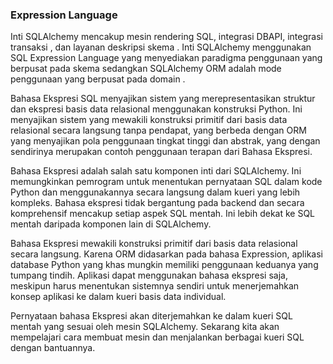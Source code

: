 ### Expression Language

Inti SQLAlchemy mencakup mesin rendering SQL, integrasi DBAPI, integrasi transaksi , dan layanan deskripsi skema . Inti SQLAlchemy menggunakan SQL Expression Language yang menyediakan paradigma penggunaan yang berpusat pada skema sedangkan SQLAlchemy ORM adalah mode penggunaan yang berpusat pada domain .

Bahasa Ekspresi SQL menyajikan sistem yang merepresentasikan struktur dan ekspresi basis data relasional menggunakan konstruksi Python. Ini menyajikan sistem yang mewakili konstruksi primitif dari basis data relasional secara langsung tanpa pendapat, yang berbeda dengan ORM yang menyajikan pola penggunaan tingkat tinggi dan abstrak, yang dengan sendirinya merupakan contoh penggunaan terapan dari Bahasa Ekspresi.

Bahasa Ekspresi adalah salah satu komponen inti dari SQLAlchemy. Ini memungkinkan pemrogram untuk menentukan pernyataan SQL dalam kode Python dan menggunakannya secara langsung dalam kueri yang lebih kompleks. Bahasa ekspresi tidak bergantung pada backend dan secara komprehensif mencakup setiap aspek SQL mentah. Ini lebih dekat ke SQL mentah daripada komponen lain di SQLAlchemy.

Bahasa Ekspresi mewakili konstruksi primitif dari basis data relasional secara langsung. Karena ORM didasarkan pada bahasa Expression, aplikasi database Python yang khas mungkin memiliki penggunaan keduanya yang tumpang tindih. Aplikasi dapat menggunakan bahasa ekspresi saja, meskipun harus menentukan sistemnya sendiri untuk menerjemahkan konsep aplikasi ke dalam kueri basis data individual.

Pernyataan bahasa Ekspresi akan diterjemahkan ke dalam kueri SQL mentah yang sesuai oleh mesin SQLAlchemy. Sekarang kita akan mempelajari cara membuat mesin dan menjalankan berbagai kueri SQL dengan bantuannya.